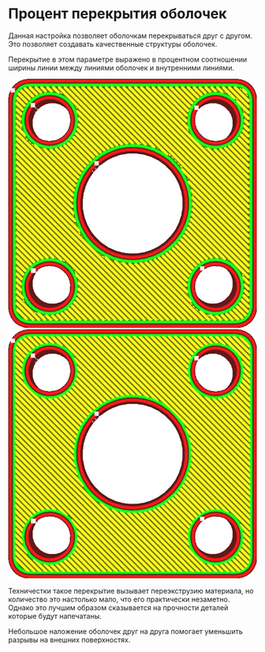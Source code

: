 Процент перекрытия оболочек
====
Данная настройка позволяет оболочкам перекрываться друг с другом. Это позволяет создавать качественные структуры оболочек.

Перекрытие в этом параметре выражено в процентном соотношении ширины линии между линиями оболочек и внутренними линиями.

![Без перекрытия](../../../articles/images/skin_overlap_none.png)
![Имеется некоторое перекрытие](../../../articles/images/skin_overlap_20.png)

Техничестки такое перекрытие вызывает переэкструзию материала, но количество это настолько мало, что его практически незаметно. Однако это лучшим образом сказывается на прочности деталей которые будут напечатаны.

Небольшое наложение оболочек друг на друга помогает уменьшить разрывы на внешних поверхностях.